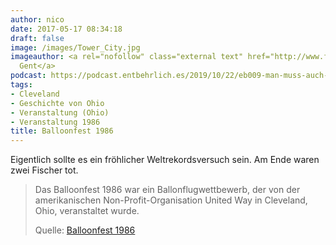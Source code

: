 ```yaml
---
author: nico
date: 2017-05-17 08:34:18
draft: false
image: /images/Tower_City.jpg
imageauthor: <a rel="nofollow" class="external text" href="http://www.flickr.com/people/9127004@N06">Chris
  Gent</a>
podcast: https://podcast.entbehrlich.es/2019/10/22/eb009-man-muss-auch-mal-loslassen-koennen/
tags:
- Cleveland
- Geschichte von Ohio
- Veranstaltung (Ohio)
- Veranstaltung 1986
title: Balloonfest 1986
---
```


Eigentlich sollte es ein fröhlicher Weltrekordsversuch sein. Am Ende waren zwei Fischer tot.

> Das Balloonfest 1986 war ein Ballonflugwettbewerb, der von der amerikanischen
> Non-Profit-Organisation United Way in Cleveland, Ohio, veranstaltet wurde.
>
> Quelle: [Balloonfest 1986](https://de.wikipedia.org/wiki/Balloonfest_1986)